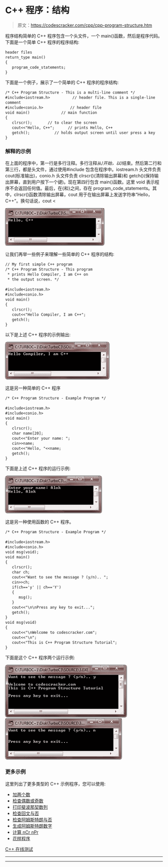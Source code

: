 # C++ 程序：结构

> 原文：<https://codescracker.com/cpp/cpp-program-structure.htm>

程序结构简单的 C++ 程序包含一个头文件，一个 main()函数，然后是程序代码。下面是一个简单 C++ 程序的程序结构:

```
header files
return_type main()
{
   program_code_statements;
}
```

下面是一个例子，展示了一个简单的 C++ 程序的程序结构:

```
/* C++ Program Structure - This is a multi-line comment */
#include<iostream.h>          // header file. This is a single-line comment
#include<conio.h>            // header file
void main()              // main function
{
   clrscr();       // to clear the screen
   cout<<"Hello, C++";      // prints Hello, C++
   getch();           // holds output screen until user press a key
}
```

### 解释的示例

在上面的程序中，第一行是多行注释。多行注释从/*开始，以*/结束。然后第二行和第三行，都是头文件，通过使用#include 包含在程序中。iostream.h 头文件负责 cout(标准输出)，conio.h 头文件负责 clrscr()(清除输出屏幕)和 getch()(保持输出屏幕，直到用户按下一个键)。现在第四行包含 main()函数。这里 void 表示程序不会返回任何值。最后，在{和}之间，存在 program_code_statements。其中，clrscr()函数清除输出屏幕，cout 用于在输出屏幕上发送字符串“Hello，C++”。换句话说，cout <

![structure of c++ program](img/3466d06183afae4ca969066eef5372ee.png)

让我们再举一些例子来理解一些简单的 C++ 程序的结构:

```
// My first simple C++ program
/* C++ Program Structure - This program
 * prints Hello Compiler, I am C++ on
 * the output screen. */

#include<iostream.h>
#include<conio.h>
void main()
{
   clrscr();
   cout<<"Hello Compiler, I am C++";
   getch();
}
```

以下是上述 C++ 程序的示例输出:

![c++ program structure](img/fec1040905e24bfb42b094f1ecad2b32.png)

这是另一种简单的 C++ 程序

```
/* C++ Program Structure - Example Program */

#include<iostream.h>
#include<conio.h>
void main()
{
   clrscr();
   char name[20];
   cout<<"Enter your name: ";
   cin>>name;
   cout<<"Hello, "<<name;
   getch();
}
```

下面是上述 C++ 程序的运行示例:

![program structure of c++](img/a4bc6358f78391e7f9b228d8bec19c2e.png)

这是另一种使用函数的 C++ 程序。

```
/* C++ Program Structure - Example Program */

#include<iostream.h>
#include<conio.h>
void msg(void);
void main()
{
   clrscr();
   char ch;
   cout<<"Want to see the message ? (y/n).. ";
   cin>>ch;
   if(ch=='y' || ch=='Y')
   {
      msg();
   }
   cout<<"\n\nPress any key to exit...";
   getch();
}
void msg(void)
{
   cout<<"\nWelcome to codescracker.com";
   cout<<"\n";
   cout<<"This is C++ Program Structure Tutorial";
}
```

下面是这个 C++ 程序两个运行示例:

![c++ program structure example](img/34b7e7b18b7c46784e46f0b99a54d4c8.png)
![c++ simple program structure](img/46fb83683d88e8b5b6084e23f6d8a725.png)

### 更多示例

这里列出了更多类型的 C++ 示例程序，您可以使用:

*   [加两个数](/cpp/program/cpp-program-add-two-numbers.htm)
*   [检查偶数或奇数](/cpp/program/cpp-program-check-even-odd.htm)
*   [打印斐波那契数列](/cpp/program/cpp-program-print-fabonacci-series.htm)
*   [检查回文与否](/cpp/program/cpp-program-palindrome-number.htm)
*   [检查阿姆斯特朗与否](/cpp/program/cpp-program-find-armstrong-number.htm)
*   [生成阿姆斯特朗数字](/cpp/program/cpp-program-generate-armstrong-number.htm)
*   [计算 nCr nPr](/cpp/program/cpp-program-find-ncr-npr.htm)
*   [花样程序](/cpp/program/cpp-program-print-star-pyramid-patterns.htm)

[C++ 在线测试](/exam/showtest.php?subid=3)

* * *

* * *